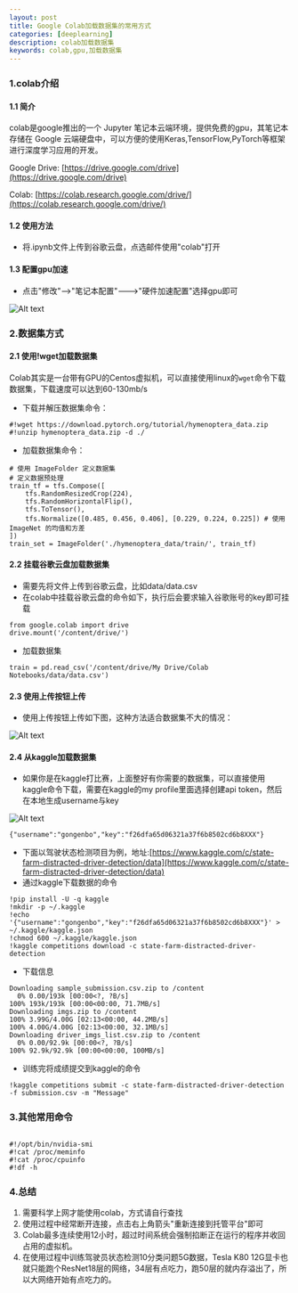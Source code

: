 ```yaml
---
layout: post
title: Google Colab加载数据集的常用方式
categories: [deeplearning]
description: colab加载数据集
keywords: colab,gpu,加载数据集
---
```

### 1.colab介绍
#### 1.1 简介
colab是google推出的一个 Jupyter 笔记本云端环境，提供免费的gpu，其笔记本存储在 Google 云端硬盘中，可以方便的使用Keras,TensorFlow,PyTorch等框架进行深度学习应用的开发。

Google Drive: [https://drive.google.com/drive](https://drive.google.com/drive)

Colab: [https://colab.research.google.com/drive/](https://colab.research.google.com/drive/)

#### 1.2 使用方法
- 将.ipynb文件上传到谷歌云盘，点选邮件使用"colab"打开

#### 1.3 配置gpu加速
- 点击"修改"-->"笔记本配置"--->"硬件加速配置"选择gpu即可

![Alt text]({{site.url}}/img/deeplearn/20190626_start01.png)

### 2.数据集方式

#### 2.1 使用!wget加载数据集

Colab其实是一台带有GPU的Centos虚拟机，可以直接使用linux的`wget`命令下载数据集，下载速度可以达到60-130mb/s

- 下载并解压数据集命令：
```
#!wget https://download.pytorch.org/tutorial/hymenoptera_data.zip
#!unzip hymenoptera_data.zip -d ./
```
- 加载数据集命令：
```
# 使用 ImageFolder 定义数据集
# 定义数据预处理
train_tf = tfs.Compose([
    tfs.RandomResizedCrop(224),
    tfs.RandomHorizontalFlip(),
    tfs.ToTensor(),
    tfs.Normalize([0.485, 0.456, 0.406], [0.229, 0.224, 0.225]) # 使用 ImageNet 的均值和方差
])
train_set = ImageFolder('./hymenoptera_data/train/', train_tf)
```

#### 2.2 挂载谷歌云盘加载数据集
- 需要先将文件上传到谷歌云盘，比如data/data.csv
- 在colab中挂载谷歌云盘的命令如下，执行后会要求输入谷歌账号的key即可挂载
```
from google.colab import drive
drive.mount('/content/drive/')
```
- 加载数据集
```
train = pd.read_csv('/content/drive/My Drive/Colab Notebooks/data/data.csv')
```

#### 2.3 使用上传按钮上传

- 使用上传按钮上传如下图，这种方法适合数据集不大的情况：

![Alt text]({{site.url}}/img/deeplearn/20190626_colab01.png)


#### 2.4 从kaggle加载数据集
- 如果你是在kaggle打比赛，上面整好有你需要的数据集，可以直接使用kaggle命令下载，需要在kaggle的my profile里面选择创建api token，然后在本地生成username与key

![Alt text]({{site.url}}/img/deeplearn/20190626_kaggle01.png)

```
{"username":"gongenbo","key":"f26dfa65d06321a37f6b8502cd6b8XXX"}
```

- 下面以驾驶状态检测项目为例，地址:[https://www.kaggle.com/c/state-farm-distracted-driver-detection/data](https://www.kaggle.com/c/state-farm-distracted-driver-detection/data)
- 通过kaggle下载数据的命令
```
!pip install -U -q kaggle
!mkdir -p ~/.kaggle
!echo '{"username":"gongenbo","key":"f26dfa65d06321a37f6b8502cd6b8XXX"}' > ~/.kaggle/kaggle.json
!chmod 600 ~/.kaggle/kaggle.json
!kaggle competitions download -c state-farm-distracted-driver-detection
```
- 下载信息
```
Downloading sample_submission.csv.zip to /content
  0% 0.00/193k [00:00<?, ?B/s]
100% 193k/193k [00:00<00:00, 71.7MB/s]
Downloading imgs.zip to /content
100% 3.99G/4.00G [02:13<00:00, 44.2MB/s]
100% 4.00G/4.00G [02:13<00:00, 32.1MB/s]
Downloading driver_imgs_list.csv.zip to /content
  0% 0.00/92.9k [00:00<?, ?B/s]
100% 92.9k/92.9k [00:00<00:00, 100MB/s]
```
- 训练完将成绩提交到kaggle的命令
```
!kaggle competitions submit -c state-farm-distracted-driver-detection -f submission.csv -m "Message"
```

### 3.其他常用命令

```

#!/opt/bin/nvidia-smi
#!cat /proc/meminfo
#!cat /proc/cpuinfo
#!df -h
```

### 4.总结
1. 需要科学上网才能使用colab，方式请自行查找
2. 使用过程中经常断开连接，点击右上角箭头"重新连接到托管平台"即可
3. Colab最多连续使用12小时，超过时间系统会强制掐断正在运行的程序并收回占用的虚拟机。
4. 在使用过程中训练驾驶员状态检测10分类问题5G数据，Tesla K80 12G显卡也就只能跑个ResNet18层的网络，34层有点吃力，跑50层的就内存溢出了，所以大网络开始有点吃力的。

